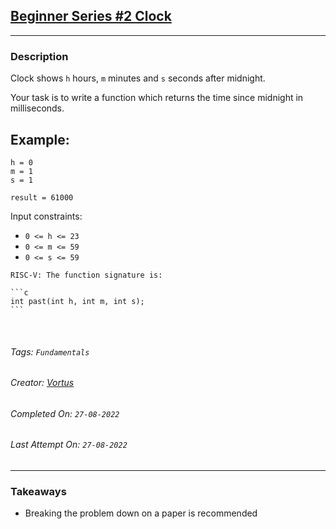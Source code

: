 ## [Beginner Series #2 Clock](https://www.codewars.com/kata/55f9bca8ecaa9eac7100004a)
---
### Description

Clock shows `h` hours, `m` minutes and `s` seconds after midnight.

Your task is to write a function which returns the time since midnight in milliseconds.

## Example:

```
h = 0
m = 1
s = 1

result = 61000
```

Input constraints:

* `0 <= h <= 23`
* `0 <= m <= 59`
* `0 <= s <= 59`

~~~if:riscv
RISC-V: The function signature is:

```c
int past(int h, int m, int s);
```
~~~

<br>

###### Tags: `Fundamentals`

###### Creator: [Vortus](https://www.codewars.com/users/Vortus)

###### Completed On: `27-08-2022`

###### Last Attempt On: `27-08-2022`

---

### Takeaways
- Breaking the problem down on a paper is recommended

